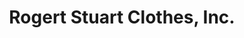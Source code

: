 ---
title: "Rogert Stuart Clothes, Inc."
url: /los-angeles/rogert-stuart-clothes-inc/
shop: Kleidung
---